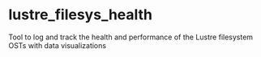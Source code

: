 # lustre_filesys_health
Tool to log and track the health and performance of the Lustre filesystem OSTs with data visualizations
